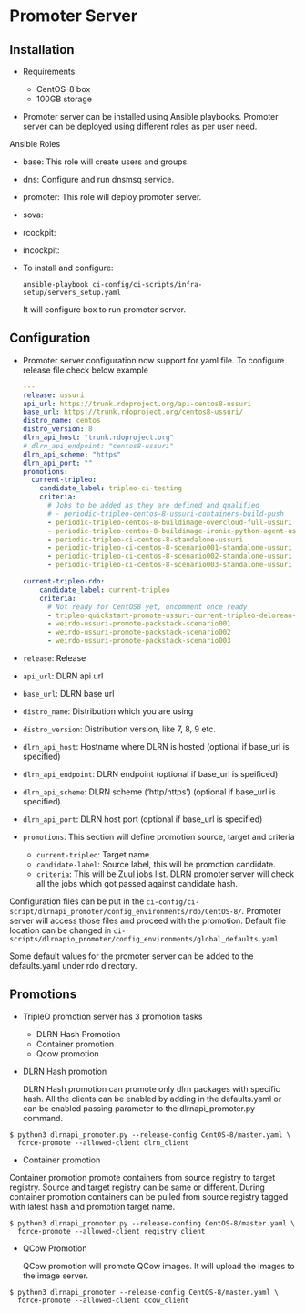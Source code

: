 Promoter Server
===============

## Installation

- Requirements:
  - CentOS-8 box
  - 100GB storage

- Promoter server can be installed using Ansible playbooks. Promoter server can be deployed using different roles as per
  user need.

Ansible Roles
  - base: This role will create users and groups.
  - dns: Configure and run dnsmsq service.
  - promoter: This role will deploy promoter server.
  - sova:
  - rcockpit:
  - incockpit:

- To install and configure:
  ```shell
  ansible-playbook ci-config/ci-scripts/infra-setup/servers_setup.yaml
  ```
  It will configure box to run promoter server.

## Configuration

- Promoter server configuration now support for yaml file. To configure release file check below example
  ```yaml
  ---
  release: ussuri
  api_url: https://trunk.rdoproject.org/api-centos8-ussuri
  base_url: https://trunk.rdoproject.org/centos8-ussuri/
  distro_name: centos
  distro_version: 8
  dlrn_api_host: "trunk.rdoproject.org"
  # dlrn_api_endpoint: "centos8-ussuri"
  dlrn_api_scheme: "https"
  dlrn_api_port: ""
  promotions:
    current-tripleo:
      candidate_label: tripleo-ci-testing
      criteria:
        # Jobs to be added as they are defined and qualified
        # - periodic-tripleo-centos-8-ussuri-containers-build-push
        - periodic-tripleo-centos-8-buildimage-overcloud-full-ussuri
        - periodic-tripleo-centos-8-buildimage-ironic-python-agent-ussuri
        - periodic-tripleo-ci-centos-8-standalone-ussuri
        - periodic-tripleo-ci-centos-8-scenario001-standalone-ussuri
        - periodic-tripleo-ci-centos-8-scenario002-standalone-ussuri
        - periodic-tripleo-ci-centos-8-scenario003-standalone-ussuri

  current-tripleo-rdo:
      candidate_label: current-tripleo
      criteria:
        # Not ready for CentOS8 yet, uncomment once ready
        - tripleo-quickstart-promote-ussuri-current-tripleo-delorean-minimal
        - weirdo-ussuri-promote-packstack-scenario001
        - weirdo-ussuri-promote-packstack-scenario002
        - weirdo-ussuri-promote-packstack-scenario003
  ```

- `release`:  Release
- `api_url`: DLRN api url
- `base_url`: DLRN base url
- `distro_name`: Distribution which you are using
- `distro_version`: Distribution version, like 7, 8, 9 etc.
- `dlrn_api_host`: Hostname where DLRN is hosted (optional if base_url is specified)
- `dlrn_api_endpoint`: DLRN endpoint (optional if base_url is speificed)
- `dlrn_api_scheme`: DLRN scheme (‘http/https’) (optional if base_url is specified)
- `dlrn_api_port`: DLRN host port (optional if base_url is specified)
- `promotions`: This section will define promotion source, target and criteria
  - `current-tripleo`: Target name.
  - `candidate-label`: Source label, this will be promotion candidate.
  - `criteria`: This will be Zuul jobs list. DLRN promoter server will check all the jobs which got passed against candidate hash.

Configuration files can be put in the `ci-config/ci-script/dlrnapi_promoter/config_environments/rdo/CentOS-8/`.  Promoter server will access those files and proceed with the promotion. Default file location can be changed in `ci-scripts/dlrnapio_promoter/config_environments/global_defaults.yaml`

Some default values for the promoter server can be added to the defaults.yaml under rdo directory.

## Promotions

- TripleO promotion server has 3 promotion tasks
  - DLRN Hash Promotion
  - Container promotion
  - Qcow promotion



- DLRN Hash promotion

  DLRN Hash promotion can promote only dlrn packages with specific hash. All the clients can be enabled by adding in the defaults.yaml or can be enabled passing parameter to the dlrnapi_promoter.py command.

```shell
$ python3 dlrnapi_promoter.py --release-config CentOS-8/master.yaml \
  force-promote --allowed-client dlrn_client
```

- Container promotion

Container promotion promote containers from source registry to target registry. Source and target registry can be same or different. During container promotion containers can be pulled from source registry tagged with latest hash and promotion target name.

```shell
$ python3 dlrnapi_promoter.py --release-confing CentOS-8/master.yaml \
  force-promote --allowed-client registry_client
```

- QCow Promotion

  QCow promotion will promote QCow images. It will upload the images to the image server.

```shell
$ python3 dlrnapi_promoter --release-config CentOS-8/master.yaml \
  force-promote --allowed-client qcow_client
```
